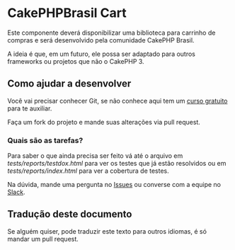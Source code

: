 # CakePHPBrasil Cart

Este componente deverá disponibilizar uma biblioteca para carrinho de compras e será desenvolvido pela comunidade CakePHP Brasil.

A ideia é que, em um futuro, ele possa ser adaptado para outros frameworks ou projetos que não o CakePHP 3.

## Como ajudar a desenvolver

Você vai precisar conhecer Git, se não conhece aqui tem um [curso gratuito](http://www.webdevbr.com.br/gratis/git-iniciante.html) para te auxiliar.

Faça um fork do projeto e mande suas alterações via pull request.

### Quais são as tarefas?

Para saber o que ainda precisa ser feito vá até o arquivo em *tests/reports/testdox.html* para ver os testes que já estão resolvidos ou em *tests/reports/index.html* para ver a cobertura de testes.

Na dúvida, mande uma pergunta no [Issues](https://github.com/CakePHPBrasil/cart/issues) ou converse com a equipe no [Slack](http://slack.cakephpbrasil.com.br/).

## Tradução deste documento

Se alguém quiser, pode traduzir este texto para outros idiomas, é só mandar um pull request.